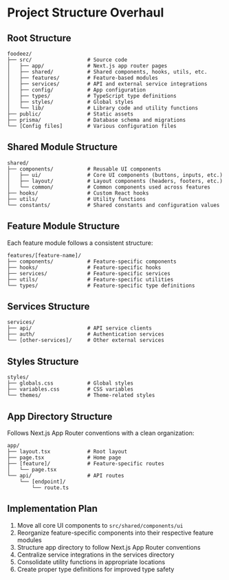 # Project Structure Overhaul

## Root Structure
```
foodeez/
├── src/                  # Source code
│   ├── app/              # Next.js app router pages
│   ├── shared/           # Shared components, hooks, utils, etc.
│   ├── features/         # Feature-based modules
│   ├── services/         # API and external service integrations
│   ├── config/           # App configuration
│   ├── types/            # TypeScript type definitions
│   ├── styles/           # Global styles
│   └── lib/              # Library code and utility functions
├── public/               # Static assets
├── prisma/               # Database schema and migrations
└── [Config files]        # Various configuration files
```

## Shared Module Structure
```
shared/
├── components/           # Reusable UI components
│   ├── ui/               # Core UI components (buttons, inputs, etc.)
│   ├── layout/           # Layout components (headers, footers, etc.)
│   └── common/           # Common components used across features
├── hooks/                # Custom React hooks
├── utils/                # Utility functions
└── constants/            # Shared constants and configuration values
```

## Feature Module Structure
Each feature module follows a consistent structure:
```
features/[feature-name]/
├── components/           # Feature-specific components
├── hooks/                # Feature-specific hooks
├── services/             # Feature-specific services
├── utils/                # Feature-specific utilities
└── types/                # Feature-specific type definitions
```

## Services Structure
```
services/
├── api/                  # API service clients
├── auth/                 # Authentication services
└── [other-services]/     # Other external services
```

## Styles Structure
```
styles/
├── globals.css           # Global styles
├── variables.css         # CSS variables
└── themes/               # Theme-related styles
```

## App Directory Structure
Follows Next.js App Router conventions with a clean organization:
```
app/
├── layout.tsx            # Root layout
├── page.tsx              # Home page
├── [feature]/            # Feature-specific routes
│   └── page.tsx
└── api/                  # API routes
    └── [endpoint]/
        └── route.ts
```

## Implementation Plan

1. Move all core UI components to `src/shared/components/ui`
2. Reorganize feature-specific components into their respective feature modules
3. Structure app directory to follow Next.js App Router conventions
4. Centralize service integrations in the services directory
5. Consolidate utility functions in appropriate locations
6. Create proper type definitions for improved type safety 